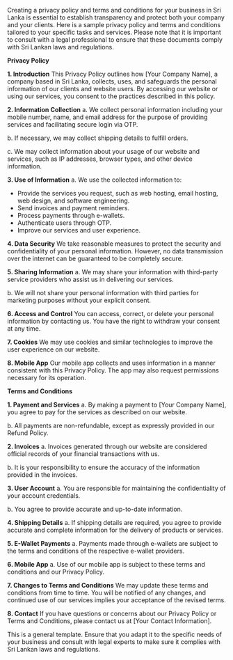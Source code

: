 Creating a privacy policy and terms and conditions for your business in Sri Lanka is essential to establish transparency and protect both your company and your clients. Here is a sample privacy policy and terms and conditions tailored to your specific tasks and services. Please note that it is important to consult with a legal professional to ensure that these documents comply with Sri Lankan laws and regulations.

**Privacy Policy**

**1. Introduction**
This Privacy Policy outlines how [Your Company Name], a company based in Sri Lanka, collects, uses, and safeguards the personal information of our clients and website users. By accessing our website or using our services, you consent to the practices described in this policy.

**2. Information Collection**
a. We collect personal information including your mobile number, name, and email address for the purpose of providing services and facilitating secure login via OTP.

b. If necessary, we may collect shipping details to fulfill orders.

c. We may collect information about your usage of our website and services, such as IP addresses, browser types, and other device information.

**3. Use of Information**
a. We use the collected information to:
   - Provide the services you request, such as web hosting, email hosting, web design, and software engineering.
   - Send invoices and payment reminders.
   - Process payments through e-wallets.
   - Authenticate users through OTP.
   - Improve our services and user experience.

**4. Data Security**
We take reasonable measures to protect the security and confidentiality of your personal information. However, no data transmission over the internet can be guaranteed to be completely secure.

**5. Sharing Information**
a. We may share your information with third-party service providers who assist us in delivering our services.

b. We will not share your personal information with third parties for marketing purposes without your explicit consent.

**6. Access and Control**
You can access, correct, or delete your personal information by contacting us. You have the right to withdraw your consent at any time.

**7. Cookies**
We may use cookies and similar technologies to improve the user experience on our website.

**8. Mobile App**
Our mobile app collects and uses information in a manner consistent with this Privacy Policy. The app may also request permissions necessary for its operation.

**Terms and Conditions**

**1. Payment and Services**
a. By making a payment to [Your Company Name], you agree to pay for the services as described on our website.

b. All payments are non-refundable, except as expressly provided in our Refund Policy.

**2. Invoices**
a. Invoices generated through our website are considered official records of your financial transactions with us.

b. It is your responsibility to ensure the accuracy of the information provided in the invoices.

**3. User Account**
a. You are responsible for maintaining the confidentiality of your account credentials.

b. You agree to provide accurate and up-to-date information.

**4. Shipping Details**
a. If shipping details are required, you agree to provide accurate and complete information for the delivery of products or services.

**5. E-Wallet Payments**
a. Payments made through e-wallets are subject to the terms and conditions of the respective e-wallet providers.

**6. Mobile App**
a. Use of our mobile app is subject to these terms and conditions and our Privacy Policy.

**7. Changes to Terms and Conditions**
We may update these terms and conditions from time to time. You will be notified of any changes, and continued use of our services implies your acceptance of the revised terms.

**8. Contact**
If you have questions or concerns about our Privacy Policy or Terms and Conditions, please contact us at [Your Contact Information].

This is a general template. Ensure that you adapt it to the specific needs of your business and consult with legal experts to make sure it complies with Sri Lankan laws and regulations.
